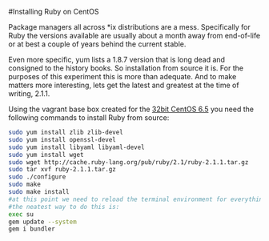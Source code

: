 #Installing Ruby on CentOS

Package managers all across *ix distributions are a mess. Specifically for Ruby the versions available are usually about a month away from end-of-life or at best a couple of years behind the current stable. 

Even more specific, yum lists a 1.8.7 version that is long dead and consigned to the history books. So installation from source it is. For the purposes of this experiment this is more than adequate. And to make matters more interesting, lets get the latest and greatest at the time of writing, 2.1.1.

Using the vagrant base box created for the [32bit CentOS 6.5](CentOSBaseBox.md) you need the following commands to install Ruby from source:

```bash
sudo yum install zlib zlib-devel
sudo yum install openssl-devel
sudo yum install libyaml libyaml-devel
sudo yum install wget
sudo wget http://cache.ruby-lang.org/pub/ruby/2.1/ruby-2.1.1.tar.gz
sudo tar xvf ruby-2.1.1.tar.gz
sudo ./configure
sudo make
sudo make install
#at this point we need to reload the terminal environment for everything to work.
#the neatest way to do this is:
exec su
gem update --system
gem i bundler
```
